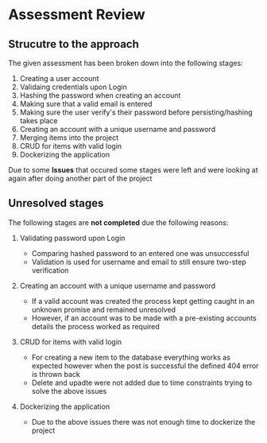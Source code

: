 # Assessment Review

## Strucutre to the approach

The given assessment has been broken down into the following stages: 
  
  1) Creating a user account
  2) Validaing credentials upon Login
  3) Hashing the password when creating an account
  4) Making sure that a valid email is entered
  5) Making sure the user verify's their password before persisting/hashing takes place
  6) Creating an account with a unique username and password
  7) Merging items into the project
  8) CRUD for items with valid login
  9) Dockerizing the application
  
  Due to some **Issues** that occured some stages were left and were looking at again after doing another part of the project
  
  ## Unresolved stages
  
  The following stages are **not completed** due the following reasons: 
  
  1) Validating password upon Login
      - Comparing hashed password to an entered one was unsuccessful
      - Validation is used for username and email to still ensure two-step verification   
  6) Creating an account with a unique username and password
      - If a valid account was created the process kept getting caught in an unknown promise and remained unresolved
      - However, if an account was to be made with a pre-existing accounts details the process worked as required
      
  8) CRUD for items with valid login
      - For creating a new item to the database everything works as expected however when the post is successful the defined 404 error is thrown back
      - Delete and upadte were not added due to time constraints trying to solve the above issues
  9) Dockerizing the application
      - Due to the above issues there was not enough time to dockerize the project
  
